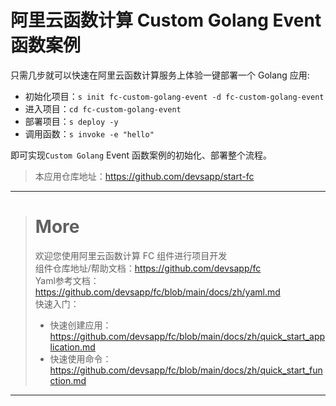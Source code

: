 # 阿里云函数计算 Custom Golang Event 函数案例

只需几步就可以快速在阿里云函数计算服务上体验一键部署一个 Golang 应用:

- 初始化项目：`s init fc-custom-golang-event -d fc-custom-golang-event`
- 进入项目：`cd fc-custom-golang-event`
- 部署项目：`s deploy -y`
- 调用函数：`s invoke -e "hello"`

即可实现`Custom Golang` Event 函数案例的初始化、部署整个流程。

> 本应用仓库地址：https://github.com/devsapp/start-fc

------------------------------------
> # More
> 欢迎您使用阿里云函数计算 FC 组件进行项目开发   
> 组件仓库地址/帮助文档：https://github.com/devsapp/fc   
> Yaml参考文档：https://github.com/devsapp/fc/blob/main/docs/zh/yaml.md   
> 快速入门：
>   - 快速创建应用：https://github.com/devsapp/fc/blob/main/docs/zh/quick_start_application.md
>   - 快速使用命令：https://github.com/devsapp/fc/blob/main/docs/zh/quick_start_function.md
------------------------------------